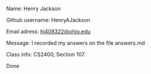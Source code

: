Name: Henry Jackson

Github username: HenryAJackson

Email adress: hj408322@ohio.edu

Message: I recorded my answers on the file answers.md

Class info: CS2400, Section 107.

Done
